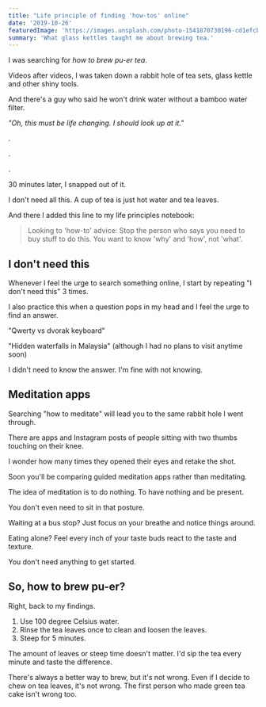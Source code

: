 ```yaml
---
title: "Life principle of finding 'how-tos' online"
date: '2019-10-26'
featuredImage: 'https://images.unsplash.com/photo-1541870730196-cd1efcbf5649?ixlib=rb-1.2.1&ixid=eyJhcHBfaWQiOjEyMDd9&auto=format&fit=crop&w=676&q=80'
summary: 'What glass kettles taught me about brewing tea.'
---
```


I was searching for _how to brew pu-er tea_.

Videos after videos, I was taken down a rabbit hole of tea sets, glass kettle and other shiny tools.

And there's a guy who said he won't drink water without a bamboo water filter.

_"Oh, this must be life changing. I should look up at it."_

.

.

.

30 minutes later, I snapped out of it.

I don't need all this. A cup of tea is just hot water and tea leaves.

And there I added this line to my life principles notebook:

> Looking to 'how-to' advice: Stop the person who says you need to buy stuff to do this. You want to know 'why' and 'how', not 'what'.

## I don't need this

Whenever I feel the urge to search something online, I start by repeating "I don't need this" 3 times.

I also practice this when a question pops in my head and I feel the urge to find an answer.

"Qwerty vs dvorak keyboard"

"Hidden waterfalls in Malaysia" (although I had no plans to visit anytime soon)

I didn't need to know the answer. I'm fine with not knowing.

## Meditation apps

Searching "how to meditate" will lead you to the same rabbit hole I went through.

There are apps and Instagram posts of people sitting with two thumbs touching on their knee.

I wonder how many times they opened their eyes and retake the shot.

Soon you'll be comparing guided meditation apps rather than meditating.

The idea of meditation is to do nothing. To have nothing and be present.

You don't even need to sit in that posture.

Waiting at a bus stop? Just focus on your breathe and notice things around.

Eating alone? Feel every inch of your taste buds react to the taste and texture.

You don't need anything to get started.

## So, how to brew pu-er?

Right, back to my findings.

1. Use 100 degree Celsius water.
2. Rinse the tea leaves once to clean and loosen the leaves.
3. Steep for 5 minutes.

The amount of leaves or steep time doesn't matter. I'd sip the tea every minute and taste the difference.

There's always a better way to brew, but it's not wrong. Even if I decide to chew on tea leaves, it's not wrong. The first person who made green tea cake isn't wrong too.
